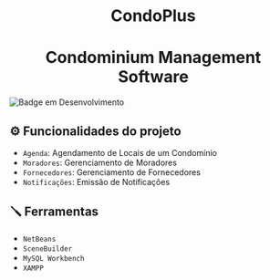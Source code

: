 <h1 align="center"> CondoPlus </h1>
<h1 align="center"> Condominium Management Software </h1>

![Badge em Desenvolvimento](http://img.shields.io/static/v1?label=STATUS&message=EM%20DESENVOLVIMENTO&color=GREEN&style=for-the-badge)

## :gear: Funcionalidades do projeto

- `Agenda`: Agendamento de Locais de um Condomínio
- `Moradores`: Gerenciamento de Moradores
- `Fornecedores`: Gerenciamento de Fornecedores
- `Notificações`: Emissão de Notificações

## :screwdriver: Ferramentas
- `NetBeans`
- `SceneBuilder`
- `MySQL Workbench`
- `XAMPP`

